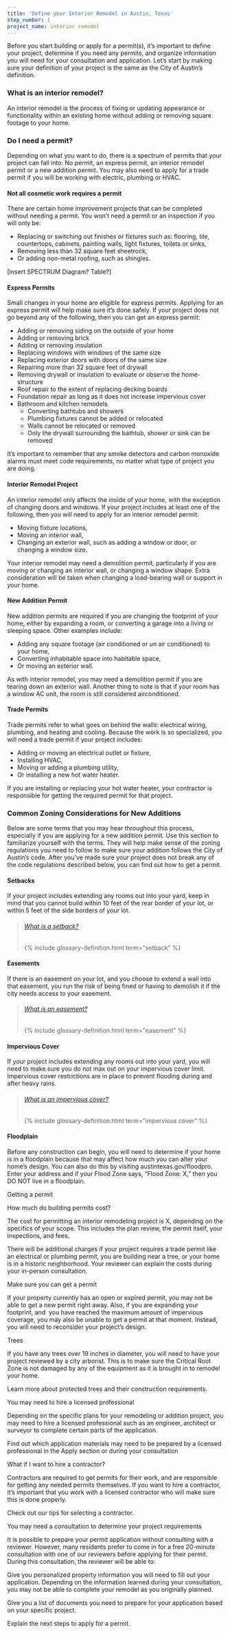```yaml
---
title: 'Define your Interior Remodel in Austin, Texas'
step_number: 1
project_name: interior remodel
---
```



Before you start building or apply for a permit(s), it’s important to define your project, determine if you need any permits, and organize information you will need for your consultation and application. Let’s start by making sure your definition of your project is the same as the City of Austin’s definition.

### What is an interior remodel?

An interior remodel is the process of fixing or updating appearance or functionality within an existing home without adding or removing square footage to your home.

### Do I need a permit?

Depending on what you want to do, there is a spectrum of permits that your project can fall into: No permit, an express permit, an interior remodel permit or a new addition permit. You may also need to apply for a trade permit if you will be working with electric, plumbing or HVAC.

#### Not all cosmetic work requires a permit

There are certain home improvement projects that can be completed without needing a permit. You won’t need a permit or an inspection if you will only be:

* Replacing or switching out finishes or fixtures such as: flooring, tile, countertops, cabinets, painting walls, light fixtures, toilets or sinks,
* Removing less than 32 square feet sheetrock,
* Or adding non-metal roofing, such as shingles.

[insert SPECTRUM Diagram? Table?]

#### Express Permits

Small changes in your home are eligible for express permits. Applying for an express permit will help make sure it’s done safely. If your project does not go beyond any of the following, then you can get an express permit:

* Adding or removing siding on the outside of your home
* Adding or removing brick
* Adding or removing insulation
* Replacing windows with windows of the same size
* Replacing exterior doors with doors of the same size
* Repairing more than 32 square feet of drywall
* Removing drywall or insulation to evaluate or observe the home-structure
* Roof repair to the extent of replacing decking boards
* Foundation repair as long as it does not increase impervious cover
* Bathroom and kitchen remodels
  * Converting bathtubs and showers
  * Plumbing fixtures cannot be added or relocated
  * Walls cannot be relocated or removed
  * Only the drywall surrounding the bathtub, shower or sink can be removed

It’s important to remember that any smoke detectors and carbon monoxide alarms must meet code requirements, no matter what type of project you are doing.

#### Interior Remodel Project

An interior remodel only affects the inside of your home, with the exception of changing doors and windows. If your project includes at least one of the following, then you will need to apply for an interior remodel permit:

* Moving fixture locations,
* Moving an interior wall,
* Changing an exterior wall, such as adding a window or door, or changing a window size.

Your interior remodel may need a demolition permit, particularly if you are moving or changing an interior wall, or changing a window shape. Extra consideration will be taken when changing a load-bearing wall or support in your home.

#### New Addition Permit

New addition permits are required if you are changing the footprint of your home, either by expanding a room, or converting a garage into a living or sleeping space. Other examples include:

* Adding any square footage (air conditioned or un air conditioned) to your home,
* Converting inhabitable space into habitable space,
* Or moving an exterior wall.

As with interior remodel, you may need a demolition permit if you are tearing down an exterior wall. Another thing to note is that if your room has a window AC unit, the room is still considered airconditioned.

#### Trade Permits

Trade permits refer to what goes on behind the walls: electrical wiring, plumbing, and heating and cooling. Because the work is so specialized, you will need a trade permit if your project includes:

* Adding or moving an electrical outlet or fixture,
* Installing HVAC,
* Moving or adding a plumbing utility,
* Or installing a new hot water heater.

If you are installing or replacing your hot water heater, your contractor is responsible for getting the required permit for that project.

### Common Zoning Considerations for New Additions

Below are some terms that you may hear throughout this process, especially if you are applying for a new addition permit. Use this section to familiarize yourself with the terms. They will help make sense of the zoning regulations you need to follow to make sure your addition follows the City of Austin’s code. After you’ve made sure your project does not break any of the code regulations described below, you can find out how to get a permit.

#### Setbacks

If your project includes extending any rooms out into your yard, keep in mind that you cannot build within 10 feet of the rear border of your lot, or within 5 feet of the side borders of your lot.

> ###### [What is a setback?](/resources/glossary/setback)
>
> {% include glossary-definition.html term="setback" %}

#### Easements

If there is an easement on your lot, and you choose to extend a wall into that easement, you run the risk of being fined or having to demolish it if the city needs access to your easement.

> ###### [What is an easement?](/resources/glossary/easement)
>
> {% include glossary-definition.html term="easement" %}

#### Impervious Cover

If your project includes extending any rooms out into your yard, you will need to make sure you do not max out on your impervious cover limit. Impervious cover restrictions are in place to prevent flooding during and after heavy rains.

> ###### [What is an impervious cover?](/resources/glossary/easement)
>
> {% include glossary-definition.html term="impervious cover" %}

#### Floodplain

Before any construction can begin, you will need to determine if your home is in a floodplain because that may affect how much you can alter your home’s design. You can also do this by visiting austintexas.gov/floodpro. Enter your address and if your Flood Zone says, “Flood Zone: X,” then you DO NOT live in a floodplain.

Getting a permit

How much do building permits cost?

The cost for permitting an interior remodeling project is X, depending on the specifics of your scope. This includes the plan review, the permit itself, your inspections, and fees.

There will be additional charges if your project requires a trade permit like an electrical or plumbing permit, you are building near a tree, or your home is in a historic neighborhood. Your reviewer can explain the costs during your in-person consultation.

Make sure you can get a permit

If your property currently has an open or expired permit, you may not be able to get a new permit right away. Also, if you are expanding your footprint, and &nbsp;you have reached the maximum amount of impervious coverage, you may also be unable to get a permit at that moment. Instead, you will need to reconsider your project’s design.

Trees

If you have any trees over 19 inches in diameter, you will need to have your project reviewed by a city arborist. This is to make sure the Critical Root Zone is not damaged by any of the equipment as it is brought in to remodel your home.

Learn more about protected trees and their construction requirements.

You may need to hire a licensed professional

Depending on the specific plans for your remodeling or addition project, you may need to hire a licensed professional such as an engineer, architect or surveyor to complete certain parts of the application.

Find out which application materials may need to be prepared by a licensed professional in the Apply section or during your consultation

What if I want to hire a contractor?

Contractors are required to get permits for their work, and are responsible for getting any needed permits themselves. If you want to hire a contractor, it’s important that you work with a licensed contractor who will make sure this is done properly.

Check out our tips for selecting a contractor.

You may need a consultation to determine your project requirements

It is possible to prepare your permit application without consulting with a reviewer. However, many residents prefer to come in for a free 20-minute consultation with one of our reviewers before applying for their permit. During this consultation, the reviewer will be able to:

Give you personalized property information you will need to fill out your application. Depending on the information learned during your consultation, you may not be able to complete your remodel as you originally planned.

Give you a list of documents you need to prepare for your application based on your specific project.

Explain the next steps to apply for a permit.
